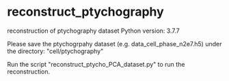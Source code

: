 # reconstruct_ptychography
reconstruction of ptychography dataset
Python version: 3.7.7

Please save the ptychogrpahy dataset (e.g. data_cell_phase_n2e7.h5) under the directory: "cell/ptychography"

Run the script "reconstruct_ptycho_PCA_dataset.py" to run the reconstruction.
